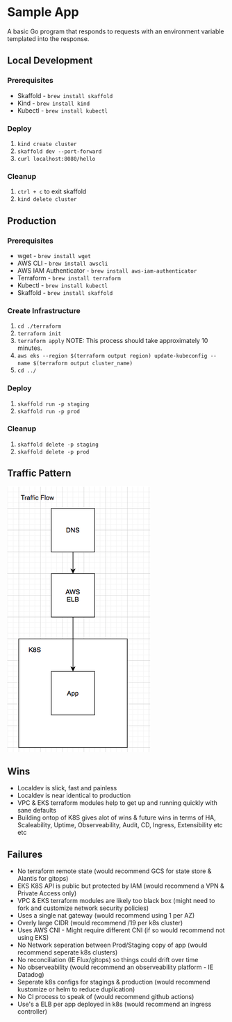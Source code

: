 # Sample App

A basic Go program that responds to requests with an environment variable templated into the response.

## Local Development

### Prerequisites

- Skaffold - `brew install skaffold`
- Kind - `brew install kind`
- Kubectl - `brew install kubectl`

### Deploy

1. `kind create cluster`
2. `skaffold dev --port-forward`
3. `curl localhost:8080/hello`

### Cleanup

1. `ctrl + c` to exit skaffold
2. `kind delete cluster`

## Production

### Prerequisites

- wget - `brew install wget`
- AWS CLI - `brew install awscli`
- AWS IAM Authenticator - `brew install aws-iam-authenticator`
- Terraform - `brew install terraform`
- Kubectl - `brew install kubectl`
- Skaffold - `brew install skaffold`

### Create Infrastructure

1. `cd ./terraform`
2. `terraform init`
3. `terraform apply` NOTE: This process should take approximately 10 minutes. 
4. `aws eks --region $(terraform output region) update-kubeconfig --name $(terraform output cluster_name)`
5. `cd ../`

### Deploy

1. `skaffold run -p staging`
2. `skaffold run -p prod`

### Cleanup

1. `skaffold delete -p staging`
2. `skaffold delete -p prod`

## Traffic Pattern

![Traffic Flow](./TrafficFlow.png)

## Wins

- Localdev is slick, fast and painless
- Localdev is near identical to production
- VPC & EKS terraform modules help to get up and running quickly with sane defaults
- Building ontop of K8S gives alot of wins & future wins in terms of HA, Scaleability, Uptime, Observeability, Audit, CD, Ingress, Extensibility etc etc

## Failures

- No terraform remote state (would recommend GCS for state store & Alantis for gitops)
- EKS K8S API is public but protected by IAM (would recommend a VPN & Private Access only)
- VPC & EKS terraform modules are likely too black box (might need to fork and customize network security policies)
- Uses a single nat gateway (would recommend using 1 per AZ)
- Overly large CIDR (would recommend /19 per k8s cluster)
- Uses AWS CNI - Might require different CNI (if so would recommend not using EKS)
- No Network seperation between Prod/Staging copy of app (would recommend seperate k8s clusters)
- No reconciliation (IE Flux/gitops) so things could drift over time
- No observeability (would recommend an observeability platform - IE Datadog)
- Seperate k8s configs for stagings & production (would recommend kustomize or helm to reduce duplication)
- No CI process to speak of (would recommend github actions)
- Use's a ELB per app deployed in k8s (would recommend an ingress controller)